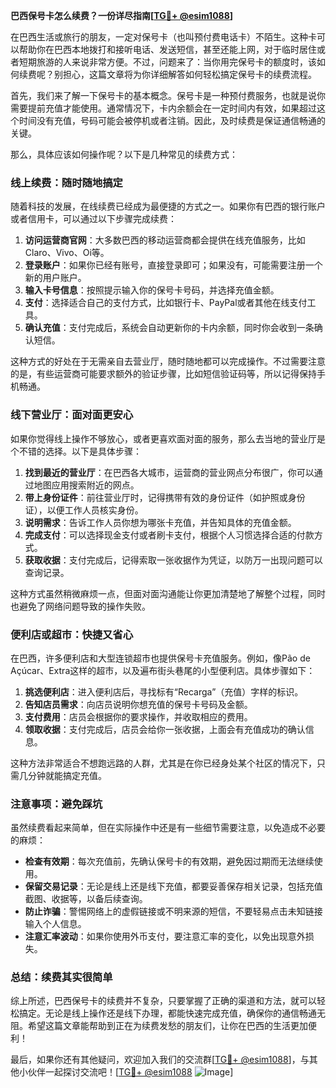 **巴西保号卡怎么续费？一份详尽指南[[TG💪+ @esim1088](https://t.me/s/esim1088)]**

在巴西生活或旅行的朋友，一定对保号卡（也叫预付费电话卡）不陌生。这种卡可以帮助你在巴西本地拨打和接听电话、发送短信，甚至还能上网，对于临时居住或者短期旅游的人来说非常方便。不过，问题来了：当你用完保号卡的额度时，该如何续费呢？别担心，这篇文章将为你详细解答如何轻松搞定保号卡的续费流程。

首先，我们来了解一下保号卡的基本概念。保号卡是一种预付费服务，也就是说你需要提前充值才能使用。通常情况下，卡内余额会在一定时间内有效，如果超过这个时间没有充值，号码可能会被停机或者注销。因此，及时续费是保证通信畅通的关键。

那么，具体应该如何操作呢？以下是几种常见的续费方式：

### **线上续费：随时随地搞定**
随着科技的发展，在线续费已经成为最便捷的方式之一。如果你有巴西的银行账户或者信用卡，可以通过以下步骤完成续费：
1. **访问运营商官网**：大多数巴西的移动运营商都会提供在线充值服务，比如Claro、Vivo、Oi等。
2. **登录账户**：如果你已经有账号，直接登录即可；如果没有，可能需要注册一个新的用户账户。
3. **输入卡号信息**：按照提示输入你的保号卡号码，并选择充值金额。
4. **支付**：选择适合自己的支付方式，比如银行卡、PayPal或者其他在线支付工具。
5. **确认充值**：支付完成后，系统会自动更新你的卡内余额，同时你会收到一条确认短信。

这种方式的好处在于无需亲自去营业厅，随时随地都可以完成操作。不过需要注意的是，有些运营商可能要求额外的验证步骤，比如短信验证码等，所以记得保持手机畅通。

### **线下营业厅：面对面更安心**
如果你觉得线上操作不够放心，或者更喜欢面对面的服务，那么去当地的营业厅是个不错的选择。以下是具体步骤：
1. **找到最近的营业厅**：在巴西各大城市，运营商的营业网点分布很广，你可以通过地图应用搜索附近的网点。
2. **带上身份证件**：前往营业厅时，记得携带有效的身份证件（如护照或身份证），以便工作人员核实身份。
3. **说明需求**：告诉工作人员你想为哪张卡充值，并告知具体的充值金额。
4. **完成支付**：可以选择现金支付或者刷卡支付，根据个人习惯选择合适的付款方式。
5. **获取收据**：支付完成后，记得索取一张收据作为凭证，以防万一出现问题可以查询记录。

这种方式虽然稍微麻烦一点，但面对面沟通能让你更加清楚地了解整个过程，同时也避免了网络问题导致的操作失败。

### **便利店或超市：快捷又省心**
在巴西，许多便利店和大型连锁超市也提供保号卡充值服务。例如，像Pão de Açúcar、Extra这样的超市，以及遍布街头巷尾的小型便利店。具体步骤如下：
1. **挑选便利店**：进入便利店后，寻找标有“Recarga”（充值）字样的标识。
2. **告知店员需求**：向店员说明你想充值的保号卡号码及金额。
3. **支付费用**：店员会根据你的要求操作，并收取相应的费用。
4. **领取收据**：支付完成后，店员会给你一张收据，上面会有充值成功的确认信息。

这种方法非常适合不想跑远路的人群，尤其是在你已经身处某个社区的情况下，只需几分钟就能搞定充值。

### **注意事项：避免踩坑**
虽然续费看起来简单，但在实际操作中还是有一些细节需要注意，以免造成不必要的麻烦：
- **检查有效期**：每次充值前，先确认保号卡的有效期，避免因过期而无法继续使用。
- **保留交易记录**：无论是线上还是线下充值，都要妥善保存相关记录，包括充值截图、收据等，以备后续查询。
- **防止诈骗**：警惕网络上的虚假链接或不明来源的短信，不要轻易点击未知链接输入个人信息。
- **注意汇率波动**：如果你使用外币支付，要注意汇率的变化，以免出现意外损失。

### **总结：续费其实很简单**
综上所述，巴西保号卡的续费并不复杂，只要掌握了正确的渠道和方法，就可以轻松搞定。无论是线上操作还是线下办理，都能快速完成充值，确保你的通信畅通无阻。希望这篇文章能帮助到正在为续费发愁的朋友们，让你在巴西的生活更加便利！

最后，如果你还有其他疑问，欢迎加入我们的交流群[[TG💪+ @esim1088](https://t.me/s/esim1088)]，与其他小伙伴一起探讨交流吧！[[TG💪+ @esim1088](https://t.me/s/esim1088) ![Image](https://i.postimg.cc/4NQfJmqS/Snipaste-2025-05-13-00-14-12.png)]